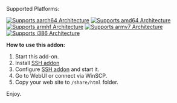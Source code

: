 Supported Platforms:

[![Supports aarch64 Architecture](https://camo.githubusercontent.com/dd162ecbb0da6ee78fab7c278a1dba2c119748355209ef7df70ef2fbe0e9cb0b/68747470733a2f2f696d672e736869656c64732e696f2f62616467652f616172636836342d7965732d677265656e2e737667)](https://camo.githubusercontent.com/dd162ecbb0da6ee78fab7c278a1dba2c119748355209ef7df70ef2fbe0e9cb0b/68747470733a2f2f696d672e736869656c64732e696f2f62616467652f616172636836342d7965732d677265656e2e737667)  [![Supports amd64 Architecture](https://camo.githubusercontent.com/ce3c356720b2ae8a384979d7c8ed54b7086b3e88dbdd86678f98599477ffcbb2/68747470733a2f2f696d672e736869656c64732e696f2f62616467652f616d6436342d7965732d677265656e2e737667)](https://camo.githubusercontent.com/ce3c356720b2ae8a384979d7c8ed54b7086b3e88dbdd86678f98599477ffcbb2/68747470733a2f2f696d672e736869656c64732e696f2f62616467652f616d6436342d7965732d677265656e2e737667)  [![Supports armhf Architecture](https://camo.githubusercontent.com/1ab49669175fb895552f0fe9ec425a3fdf5ee4fa3bb1148329fabe9b8801c72b/68747470733a2f2f696d672e736869656c64732e696f2f62616467652f61726d68662d7965732d677265656e2e737667)](https://camo.githubusercontent.com/1ab49669175fb895552f0fe9ec425a3fdf5ee4fa3bb1148329fabe9b8801c72b/68747470733a2f2f696d672e736869656c64732e696f2f62616467652f61726d68662d7965732d677265656e2e737667)  [![Supports armv7 Architecture](https://camo.githubusercontent.com/b9668a1002121b334b9920a2b7750d3ea2eb82d040323a7f8930c234b56f56ef/68747470733a2f2f696d672e736869656c64732e696f2f62616467652f61726d76372d7965732d677265656e2e737667)](https://camo.githubusercontent.com/b9668a1002121b334b9920a2b7750d3ea2eb82d040323a7f8930c234b56f56ef/68747470733a2f2f696d672e736869656c64732e696f2f62616467652f61726d76372d7965732d677265656e2e737667)  [![Supports i386 Architecture](https://camo.githubusercontent.com/381b99aef5441b654e7356f2908b2d0f8646c5a7914b14f883c8fd3478912ebd/68747470733a2f2f696d672e736869656c64732e696f2f62616467652f693338362d7965732d677265656e2e737667)](https://camo.githubusercontent.com/381b99aef5441b654e7356f2908b2d0f8646c5a7914b14f883c8fd3478912ebd/68747470733a2f2f696d672e736869656c64732e696f2f62616467652f693338362d7965732d677265656e2e737667)

**How to use this addon:**
 1. Start this add-on.
 2. Install [SSH addon](https://github.com/hassio-addons/addon-ssh)
 3. Configure [SSH addon](https://github.com/hassio-addons/addon-ssh) and start it.
 4. Go to WebUI or connect via WinSCP.
 5. Copy your web site to `/share/html` folder.
 
 Enjoy.

